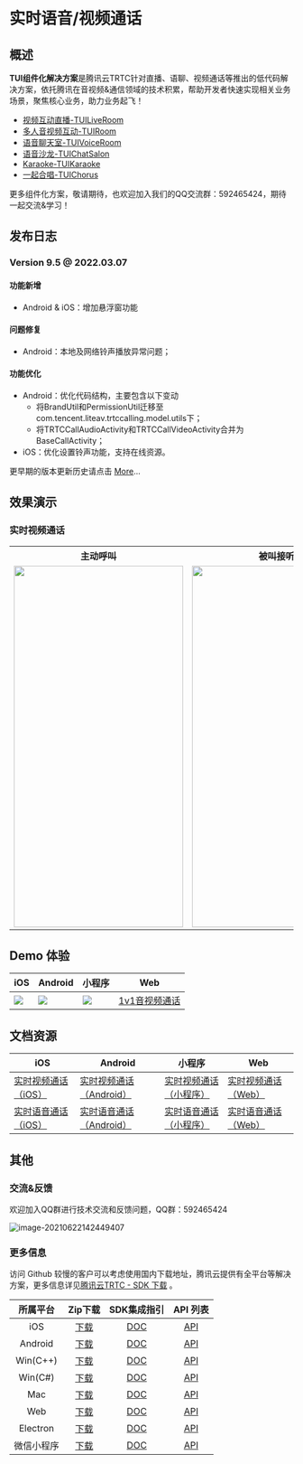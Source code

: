 
# 实时语音/视频通话

## 概述

**TUI组件化解决方案**是腾讯云TRTC针对直播、语聊、视频通话等推出的低代码解决方案，依托腾讯在音视频&通信领域的技术积累，帮助开发者快速实现相关业务场景，聚焦核心业务，助力业务起飞！

- [视频互动直播-TUILiveRoom](https://github.com/tencentyun/TUILiveRoom/)
- [多人音视频互动-TUIRoom](https://github.com/tencentyun/TUIRoom/)
- [语音聊天室-TUIVoiceRoom](https://github.com/tencentyun/TUIVoiceRoom/)
- [语音沙龙-TUIChatSalon](https://github.com/tencentyun/TUIChatSalon/)
- [Karaoke-TUIKaraoke](https://github.com/tencentyun/TUIKaraoke/)
- [一起合唱-TUIChorus](https://github.com/tencentyun/TUIChorus/)

更多组件化方案，敬请期待，也欢迎加入我们的QQ交流群：592465424，期待一起交流&学习！

## 发布日志
### Version 9.5 @ 2022.03.07
#### 功能新增
- Android & iOS：增加悬浮窗功能
#### 问题修复
- Android：本地及网络铃声播放异常问题；
#### 功能优化
- Android：优化代码结构，主要包含以下变动
  - 将BrandUtil和PermissionUtil迁移至com.tencent.liteav.trtccalling.model.utils下；
  - 将TRTCCallAudioActivity和TRTCCallVideoActivity合并为BaseCallActivity；  
- iOS：优化设置铃声功能，支持在线资源。

更早期的版本更新历史请点击  [More](./ReleaseNote.md)...
## 效果演示

### 实时视频通话

<table>
<tr>
   <th>主动呼叫</th>
   <th>被叫接听</th>
 </tr>
<tr>
<td><img src="video1.gif" width="300px" height="640px"/></td>
<td><img src="video2.gif" width="300px" height="640px"/></td>
</tr>
</table>

## Demo 体验

| iOS                           | Android                       | 小程序                         |   Web                         |
| ----------------------------- | ----------------------------- | ----------------------------- | ----------------------------- |
| ![](https://liteav.sdk.qcloud.com/doc/res/trtc/picture/zh-cn/app_download_ios.png) | ![](https://qcloudimg.tencent-cloud.cn/raw/1027a02e38ae4aeb1ec9ef17ac1a953d.png) | ![](https://web.sdk.qcloud.com/component/miniApp/QRcode/tencentTRTC.jpg) |  [1v1音视频通话](https://web.sdk.qcloud.com/component/trtccalling/demo/web/latest/index.html#/login) |

## 文档资源

| iOS                           | Android                       | 小程序                         |   Web                         |
| ----------------------------- | ----------------------------- | ----------------------------- | ----------------------------- |
| [实时视频通话（iOS）](https://cloud.tencent.com/document/product/647/42044) | [实时视频通话（Android）](https://cloud.tencent.com/document/product/647/42045) |  [实时视频通话（小程序）](https://cloud.tencent.com/document/product/647/49379) |  [实时视频通话（Web）](https://cloud.tencent.com/document/product/647/49789) |
| [实时语音通话（iOS）](https://cloud.tencent.com/document/product/647/42046) | [实时语音通话（Android）](https://cloud.tencent.com/document/product/647/42047) | [实时语音通话（小程序）](https://cloud.tencent.com/document/product/647/49363) |  [实时语音通话（Web）](https://cloud.tencent.com/document/product/647/49795) |

## 其他

### 交流&反馈

欢迎加入QQ群进行技术交流和反馈问题，QQ群：592465424

![image-20210622142449407](https://main.qcloudimg.com/raw/1ea3ab1ff36d37c889f4140499585a4a.png)

### 更多信息

访问 Github 较慢的客户可以考虑使用国内下载地址，腾讯云提供有全平台等解决方案，更多信息详见[腾讯云TRTC - SDK 下载](https://cloud.tencent.com/document/product/647/32689) 。

| 所属平台 | Zip下载 | SDK集成指引 | API 列表 |
|:---------:| :--------:|:--------:|:--------:|
| iOS | [下载](https://liteav.sdk.qcloud.com/download/latest/TXLiteAVSDK_TRTC_iOS_latest.zip)|[DOC](https://cloud.tencent.com/document/product/647/32173) | [API](https://cloud.tencent.com/document/product/647/32258) |
| Android | [下载](https://liteav.sdk.qcloud.com/download/latest/TXLiteAVSDK_TRTC_Android_latest.zip)| [DOC](https://cloud.tencent.com/document/product/647/32175) | [API](https://cloud.tencent.com/document/product/647/32267) |
| Win(C++)| [下载](https://liteav.sdk.qcloud.com/download/latest/TXLiteAVSDK_TRTC_Win_latest.zip)| [DOC](https://cloud.tencent.com/document/product/647/32178) | [API](https://cloud.tencent.com/document/product/647/32268) |
| Win(C#)| [下载](https://liteav.sdk.qcloud.com/download/latest/TXLiteAVSDK_TRTC_Win_latest.zip)| [DOC](https://cloud.tencent.com/document/product/647/32178) | [API](https://cloud.tencent.com/document/product/647/36776) |
| Mac| [下载](https://liteav.sdk.qcloud.com/download/latest/TXLiteAVSDK_TRTC_Mac_latest.tar.bz2)| [DOC](https://cloud.tencent.com/document/product/647/32176) |[API](https://cloud.tencent.com/document/product/647/32258) |
| Web | [下载](https://web.sdk.qcloud.com/trtc/webrtc/download/webrtc_latest.zip)| [DOC](https://cloud.tencent.com/document/product/647/16863) |[API](https://cloud.tencent.com/document/product/647/17249) |
| Electron | [下载](https://web.sdk.qcloud.com/trtc/electron/download/TXLiteAVSDK_TRTC_Electron_latest.zip) | [DOC](https://cloud.tencent.com/document/product/647/38549) |[API](https://cloud.tencent.com/document/product/647/38551) |
| 微信小程序 | [下载](https://web.sdk.qcloud.com/component/trtccalling/download/trtc-calling-miniapp.zip) | [DOC](https://cloud.tencent.com/document/product/647/32183) |[API](https://cloud.tencent.com/document/product/647/17018) |
